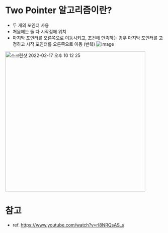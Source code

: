 # Two Pointer 알고리즘이란?
- 두 개의 포인터 사용
- 처음에는 둘 다 시작점에 위치
- 마지막 포인터를 오른쪽으로 이동시키고, 조건에 만족하는 경우 마지막 포인터를 고정하고 시작 포인터를 오른쪽으로 이동 (반복)
![image](https://user-images.githubusercontent.com/48344355/154488696-2c18045b-13d2-4fc3-bc7e-88fc5e261591.png)
<img width="445" alt="스크린샷 2022-02-17 오후 10 12 25" src="https://user-images.githubusercontent.com/48344355/154488821-b32faf03-f214-47d6-8166-c26a65ff9f14.png">

# 참고
- ref. https://www.youtube.com/watch?v=rI8NRQsAS_s
